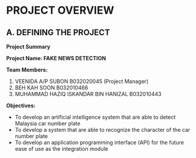 # PROJECT OVERVIEW

## A. DEFINING THE PROJECT

**Project Summary**

**Project Name: FAKE NEWS DETECTION**

**Team Members:**

1. VEENIDA A/P SUBON   B032020045 (Project Manager)<br>
2. BEH KAH SOON  B032010466<br>
3. MUHAMMAD HAZIQ ISKANDAR BIN HANIZAL  B032010443<br>

**Objectives:**

* To develop an artificial intelligence system that are able to detect Malaysia car number plate<br>
* To develop a system that are able to recognize the character of the car number plate<br>
* To develop an application programming interface (API) for the future ease of use as the integration module<br>
